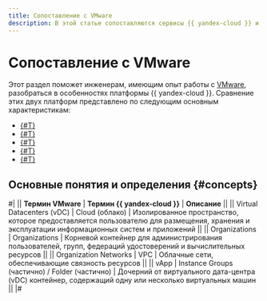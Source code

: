 ```yaml
---
title: Сопоставление с VMware
description: В этой статье сопоставляются сервисы {{ yandex-cloud }} и сервисы VMware.
---
```


# Сопоставление с VMware

Этот раздел поможет инженерам, имеющим опыт работы с [VMware](https://www.vmware.com/), разобраться в особенностях платформы {{ yandex-cloud }}. Сравнение этих двух платформ представлено по следующим основным характеристикам:

* [{#T}](resource-role-model.md)
* [{#T}](computing-infrastructure.md)
* [{#T}](storage-subsystem.md)
* [{#T}](network-subsystem.md)
* [{#T}](management-tools.md)

## Основные понятия и определения {#concepts}

#|
|| **Термин VMware** | **Термин {{ yandex-cloud }}** | **Описание** ||
|| Virtual Datacenters (vDC) | Cloud (облако) | Изолированное пространство, которое предоставляется пользователю для размещения, хранения и эксплуатации информационных систем и приложений ||
|| Organizations | Organizations | Корневой контейнер для администрирования пользователей, групп, федераций удостоверений и вычислительных ресурсов ||
|| Organization Networks | VPC | Облачные сети, обеспечивающие связность ресурсов ||
|| vApp | Instance Groups (частично) / Folder (частично) | Дочерний от виртуального дата-центра (vDC) контейнер, содержащий одну или несколько виртуальных машин ||
|#